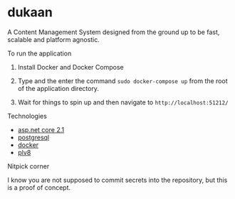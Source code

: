# dukaan

A Content Management System designed from the ground up to be fast, scalable and platform agnostic.

To run the application

1. Install Docker and Docker Compose

2. Type and the enter the command `sudo docker-compose up` from the root of the application directory.

3. Wait for things to spin up and then navigate to `http://localhost:51212/`

Technologies

- [asp.net core 2.1](https://docs.microsoft.com/en-us/aspnet/core/?view=aspnetcore-2.1)
- [postgresql](https://www.postgresql.org/)
- [docker](https://www.docker.com/)
- [plv8](https://github.com/plv8/plv8)

Nitpick corner

I know you are not supposed to commit secrets into the repository, but this is a proof of concept.

